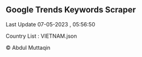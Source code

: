 

## Google Trends Keywords Scraper 
 
Last Update 07-05-2023 , 05:56:50

Country List :
VIETNAM.json



© Abdul Muttaqin 
